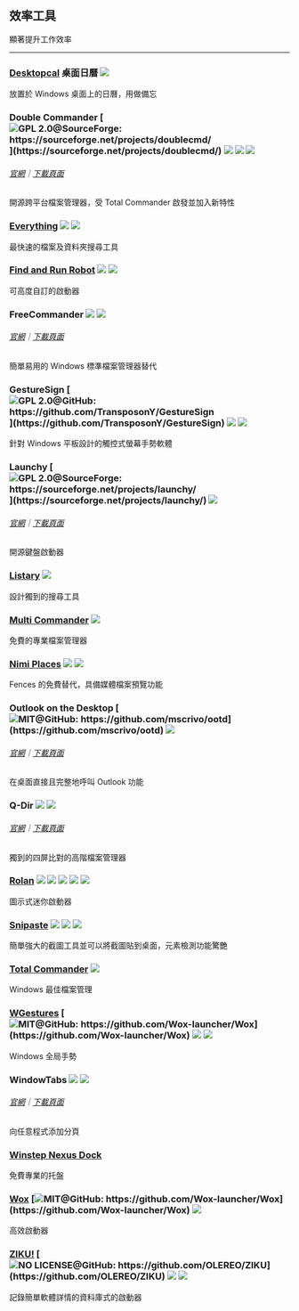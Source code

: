 ## 效率工具

顯著提升工作效率

---

### [Desktopcal](http://www.desktopcal.com/) 桌面日曆 ![](../assets/earth-globe.png)

放置於 Windows 桌面上的日曆，用做備忘

### Double Commander [![](../assets/open-source-icon.png "GPL 2.0@SourceForge: https://sourceforge.net/projects/doublecmd/")](https://sourceforge.net/projects/doublecmd/) ![](../assets/earth-globe.png) ![](../assets/usb.png) ![](../assets/multi_platform.png)

###### [官網](https://doublecmd.sourceforge.io/)｜[下載頁面](https://sourceforge.net/p/doublecmd/wiki/Download/)

開源跨平台檔案管理器，受 Total Commander 啟發並加入新特性

### [Everything](http://www.voidtools.com/) ![](../assets/earth-globe.png) ![](../assets/usb.png)

最快速的檔案及資料夾搜尋工具

### [Find and Run Robot](https://www.donationcoder.com/Software/Mouser/findrun/) ![](../assets/united-states.png) ![](../assets/usb.png)

可高度自訂的啟動器

### FreeCommander ![](../assets/earth-globe.png) ![](../assets/usb.png)

###### [官網](http://freecommander.com/en/summary/)｜[下載頁面](http://freecommander.com/en/downloads/)

簡單易用的 Windows 標準檔案管理器替代

### GestureSign [![](../assets/open-source-icon.png "GPL 2.0@GitHub: https://github.com/TransposonY/GestureSign")](https://github.com/TransposonY/GestureSign) ![](../assets/china.png)  ![](../assets/united-states.png)

針對 Windows 平板設計的觸控式螢幕手勢軟體

### Launchy [![](../assets/open-source-icon.png "GPL 2.0@SourceForge: https://sourceforge.net/projects/launchy/")](https://sourceforge.net/projects/launchy/) ![](../assets/earth-globe.png)

###### [官網](http://www.launchy.net/)｜[下載頁面](http://www.launchy.net/download.php)

開源鍵盤啟動器

### [Listary](http://www.listary.com/) ![](../assets/earth-globe.png)

設計獨到的搜尋工具

### [Multi Commander](http://multicommander.com/) ![](../assets/earth-globe.png)

免費的專業檔案管理器

### [Nimi Places](http://mynimi.net/Projects/Nimi-Places/) ![](../assets/united-states.png) ![](../assets/usb.png)

Fences 的免費替代，具備媒體檔案預覽功能

### Outlook on the Desktop [![](../assets/open-source-icon.png "MIT@GitHub: https://github.com/mscrivo/ootd")](https://github.com/mscrivo/ootd) ![](../assets/united-states.png)

###### [官網](https://outlookonthedesktop.com/)｜[下載頁面](https://outlookonthedesktop.com/download)

在桌面直接且完整地呼叫 Outlook 功能

### Q-Dir ![](../assets/earth-globe.png) ![](../assets/usb.png)

###### [官網](http://www.softwareok.com/?seite=Freeware/Q-Dir)｜[下載頁面](http://www.softwareok.com/?Download=Q-Dir)

獨到的四屏比對的高階檔案管理器

### [Rolan](http://www.irolan.com/) ![](../assets/china.png)  ![](../assets/united-states.png)  ![](../assets/hong-kong.png)  ![](../assets/japan.png) ![](../assets/usb.png)

圖示式迷你啟動器

### [Snipaste](https://snipaste.com/) ![](../assets/earth-globe.png) ![](../assets/usb.png) ![](../assets/windows-store.png)

簡單強大的截圖工具並可以將截圖貼到桌面，元素檢測功能驚艷

### [Total Commander](https://www.ghisler.com/) ![](../assets/earth-globe.png)

Windows 最佳檔案管理

### [WGestures](http://www.yingdev.com/projects/wgestures) [![](../assets/open-source-icon.png "MIT@GitHub: https://github.com/Wox-launcher/Wox")](https://github.com/Wox-launcher/Wox) ![](../assets/china.png) ![](../assets/united-states.png)

Windows 全局手勢

### WindowTabs ![](../assets/earth-globe.png) ![](../assets/usb.png)

###### [官網](http://windowtabs.com/)｜[下載頁面](http://windowtabs.com/download/)

向任意程式添加分頁

### [Winstep Nexus Dock](http://www.winstep.net/nexus.asp)

免費專業的托盤

### [Wox](http://www.getwox.com/) [![](../assets/open-source-icon.png "MIT@GitHub: https://github.com/Wox-launcher/Wox")](https://github.com/Wox-launcher/Wox) ![](../assets/earth-globe.png)

高效啟動器

### [ZIKU!](http://ziku.olereo.com/) [![](../assets/open-source-icon.png "NO LICENSE@GitHub: https://github.com/OLEREO/ZIKU")](https://github.com/OLEREO/ZIKU) ![](../assets/china.png) ![](../assets/usb.png)

記錄簡單軟體詳情的資料庫式的啟動器
